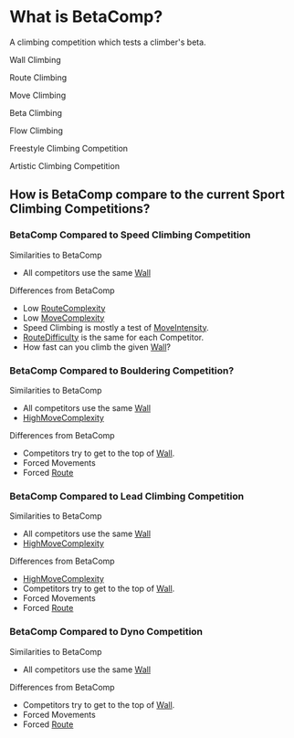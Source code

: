 # What is BetaComp?

A climbing competition which tests a climber's beta.

Wall Climbing

Route Climbing

Move Climbing

Beta Climbing

Flow Climbing

Freestyle Climbing Competition

Artistic Climbing Competition

## How is BetaComp compare to the current Sport Climbing Competitions?


### BetaComp Compared to Speed Climbing Competition

Similarities to BetaComp
- All competitors use the same [Wall]()

Differences from BetaComp
- Low [RouteComplexity]()
- Low [MoveComplexity]()
- Speed Climbing is mostly a test of [MoveIntensity]().
- [RouteDifficulty]() is the same for each Competitor.
- How fast can you climb the given [Wall]()?


### BetaComp Compared to Bouldering Competition?

Similarities to BetaComp
- All competitors use the same [Wall]() 
- [HighMoveComplexity]()


Differences from BetaComp
- Competitors try to get to the top of [Wall]().
- Forced Movements
- Forced [Route]()

### BetaComp Compared to Lead Climbing Competition

Similarities to BetaComp
- All competitors use the same [Wall]()
- [HighMoveComplexity]()


Differences from BetaComp
- [HighMoveComplexity]()
- Competitors try to get to the top of [Wall]().
- Forced Movements
- Forced [Route]()

### BetaComp Compared to Dyno Competition

Similarities to BetaComp
- All competitors use the same [Wall]()

Differences from BetaComp
- Competitors try to get to the top of [Wall]().
- Forced Movements
- Forced [Route]()





